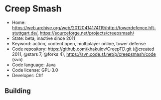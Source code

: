 # Creep Smash

- Home: https://web.archive.org/web/20120414174119/http://towerdefence.hft-stuttgart.de/, https://sourceforge.net/projects/creepsmash/
- State: beta, inactive since 2011
- Keyword: action, content open, multiplayer online, tower defense
- Code repository: https://github.com/khakulov/CreepTD.git (@created 2011, @stars 7, @forks 4), https://svn.code.sf.net/p/creepsmash/code (svn)
- Code language: Java
- Code license: GPL-3.0
- Developer: Chf

## Building
